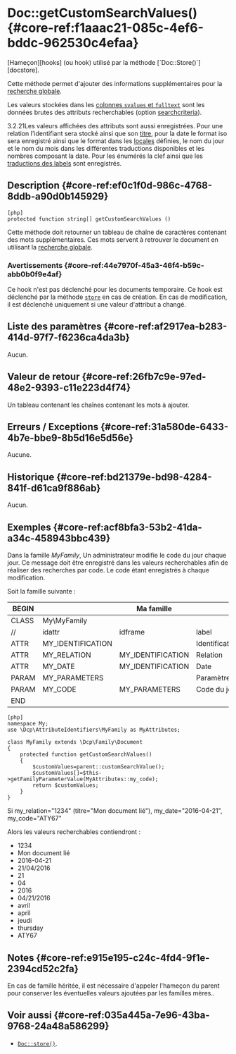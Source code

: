# Doc::getCustomSearchValues()  {#core-ref:f1aaac21-085c-4ef6-bddc-962530c4efaa}

<div class="short-description" markdown="1">
[Hameçon][hooks] (ou hook) utilisé par la méthode [`Doc::Store()`][docstore].

Cette méthode permet d'ajouter des informations supplémentaires pour la
[recherche globale][globalsearch].

</div>

Les valeurs stockées dans les [colonnes `svalues` et `fulltext`][dbdoc] sont les
données brutes des attributs recherchables (option
[searchcriteria][searchcriteria]). 

<span class="flag from release inline">3.2.21</span>Les valeurs affichées des
attributs sont aussi enregistrées. Pour une relation l'identifiant sera stocké
ainsi que son [titre][getcustomtitle], pour la date le format iso sera
enregistré ainsi que le format dans les [locales][locales] définies, le nom du
jour et le nom du mois dans les différentes traductions disponibles et les
nombres composant la date. Pour les énumérés la clef ainsi que les [traductions
des labels][i18nfam] sont enregistrés.

## Description  {#core-ref:ef0c1f0d-986c-4768-8ddb-a90d0b145929}

    [php]
    protected function string[] getCustomSearchValues ()

Cette méthode doit retourner un tableau de chaîne de caractères contenant
des mots supplémentaires. Ces mots servent à retrouver le document en utilisant
la [recherche globale][globalsearch].


### Avertissements  {#core-ref:44e7970f-45a3-46f4-b59c-abb0b0f9e4af}

Ce hook n'est pas déclenché pour les documents temporaire. Ce hook est déclenché
par la méthode [`store`][docstore] en cas de création. En cas de modification,
il est déclenché uniquement si une valeur d'attribut a changé.

## Liste des paramètres {#core-ref:af2917ea-b283-414d-97f7-f6236ca4da3b}

Aucun.

## Valeur de retour  {#core-ref:26fb7c9e-97ed-48e2-9393-c11e223d4f74}

Un tableau contenant les chaînes contenant les mots à ajouter.

## Erreurs / Exceptions  {#core-ref:31a580de-6433-4b7e-bbe9-8b5d16e5d56e}

Aucune.

## Historique  {#core-ref:bd21379e-bd98-4284-841f-d61ca9f886ab}

Aucun.

## Exemples {#core-ref:acf8bfa3-53b2-41da-a34c-458943bbc439}

Dans la famille _MyFamily_, Un administrateur modifie le code du jour chaque
jour. Ce message doit être enregistré dans les valeurs recherchables afin de
réaliser des recherches par code. Le code étant enregistrés à chaque
modification.

Soit la famille suivante :

| BEGIN |                   |     Ma famille    |                |     | MYFAMILY |                   |     |     |
| ----- | ----------------- | ----------------- | -------------- | --- | -------- | ----------------- | --- | --- |
| CLASS | My\MyFamily       |                   |                |     |          |                   |     |     |
| //    | idattr            | idframe           | label          | T   | A        | type              | ord | vis |
| ATTR  | MY_IDENTIFICATION |                   | Identification | N   | N        | frame             | 10  | W   |
| ATTR  | MY_RELATION       | MY_IDENTIFICATION | Relation       | Y   | N        | docid("MYFAMILY") | 20  | W   |
| ATTR  | MY_DATE           | MY_IDENTIFICATION | Date           | N   | N        | date              | 30  | W   |
| PARAM | MY_PARAMETERS     |                   | Paramètres     | N   | N        | frame             | 10  | W   |
| PARAM | MY_CODE           | MY_PARAMETERS     | Code du jour   | N   | N        | text              | 20  | W   |
| END   |                   |                   |                |     |          |                   |     |     |


    [php]
    namespace My;
    use \Dcp\AttributeIdentifiers\MyFamily as MyAttributes;
    
    class MyFamily extends \Dcp\Family\Document
    {
        protected function getCustomSearchValues()
        {
            $customValues=parent::customSearchValue();
            $customValues[]=$this->getFamilyParameterValue(MyAttributes::my_code);
            return $customValues;
        }
    }


Si my_relation="1234" (titre="Mon document lié"), my_date="2016-04-21", my_code="ATY67"

Alors les valeurs recherchables contiendront :

*   1234
*   Mon document lié
*   2016-04-21
*   21/04/2016
*   21
*   04
*   2016
*   04/21/2016
*   avril
*   april
*   jeudi
*   thursday
*   ATY67


## Notes  {#core-ref:e915e195-c24c-4fd4-9f1e-2394cd52c2fa}

En cas de famille héritée, il est nécessaire d'appeler l'hameçon du parent pour
conserver les éventuelles valeurs ajoutées par les familles mères..

## Voir aussi  {#core-ref:035a445a-7e96-43ba-9768-24a48a586299}

*   [`Doc::store()`][docstore].

<!-- links -->

[docstore]:         #core-ref:b8540d13-ece6-4e9e-9b72-6a56bca9da12
[docpostcreated]:   #core-ref:b8f80e6b-a374-4bf4-bc76-47290cd69c45 "Hameçon Doc::postCreated()"
[docpoststore]:     #core-ref:99520a31-0aef-4bc6-b20a-114737059d17 "Hameçon Doc::postStore()"
[docprestore]:      #core-ref:3517da95-82fe-4adb-8bc4-ef49ca55edb0 "Hameçon Doc::preStore()"
[docprecreated]:    #core-ref:e85aa9d4-5e62-4a60-9d1c-f60433301747 "Hameçon Doc::preCreated()"
[docprerefresh]:    #core-ref:580d6be1-6b6a-439b-abd7-34b26cfaf2e5 "Hameçon Doc::preRefresh()"
[docpostrefresh]:   #core-ref:9352c534-3691-41e3-b293-599db8e9a4fd "Hameçon Doc::postRefresh()"
[docrevise]:        #core-ref:882e3730-0483-4dbc-9b9d-0d0b5cc31d38
[hook]:             https://fr.wikipedia.org/wiki/Hook_(informatique)
[dbdoc]:            #core-ref:d5fc4bc8-067d-4dd8-b617-9641e3b11707
[searchcriteria]:   #core-ref:16e19c90-3233-11e2-a58f-6b135c3a2496
[globalsearch]:     #core-ref:19b9f4b4-c960-46eb-b4e0-805ed76be3a6
[getcustomtitle]:   #core-ref:3c5ff78d-c080-48fb-a293-9736ed4e95b8
[i18nfam]:          #core-ref:f5872ef4-4170-11e3-ba58-48f953959281
[locales]:          #core-ref:2b79d76a-fe0d-446e-bee4-c73e36f64a41
[hooks]:            #core-ref:8f3d47de-32b5-4748-8a00-b1569c5423e5